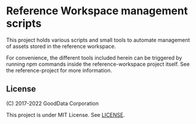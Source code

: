 # Reference Workspace management scripts

This project holds various scripts and small tools to automate management of assets stored in the
reference workspace.

For convenience, the different tools included herein can be triggered by running npm commands inside
the reference-workspace project itself. See the reference-project for more information.

## License

(C) 2017-2022 GoodData Corporation

This project is under MIT License. See [LICENSE](https://github.com/gooddata/gooddata-ui-sdk/blob/master/tools/reference-workspace-mgmt/LICENSE).
